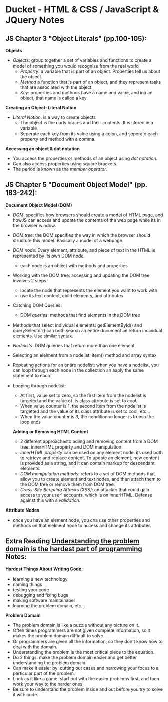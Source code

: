 # Ducket - HTML & CSS / JavaScript & JQuery Notes

## JS Chapter 3 "Object Literals" (pp.100-105):
**Objects**
- *Objects*: group together a set of variables and functions to create a model of something you would recognize from the real world
  * *Property*: a variable that is part of an object. Properties tell us about the object.
  * *Method* a function that is part of an object, and they represent tasks that are associated with the object
  * *Key*: properties and methods have a name and value, and ina an object, that name is called a key

**Creating an Object: Literal Notion**
- *Literal Notion*: is a way to create objects
  * The object is the curly braces and their contents. It is stored in a variable. 
  * Seperate each key from its value using a colon, and seperate each property and method with a comma. 

**Accessing an object & dot notation**
- You access the properties or methods of an object using *dot notation*. 
- Can also access properties using square brackets. 
- The period is known as the *member operator*.

## JS Chapter 5 "Document Object Model" (pp. 183-242):
**Document Object Model (DOM)**
- *DOM*: specifies how browsers should create a model of HTML page, and howJS can access and update the contents of the web page while its in the browser window.
- *DOM tree*: the DOM specifies the way in which the browser should structure this model. Basically a model of a webpage.
- *DOM node*: Every element, attribute, and piece of text in the HTML is represented by its own DOM node.
  * each node is an object with methods and properties
- Working with the DOM tree: accessing and updating the DOM tree involves 2 steps:
  * locate the node that represents the element you want to work with 
  * use its text content, child elements, and attributes.
- Catching DOM Queries: 
  * DOM *queries*: methods that find elements in the DOM tree
- Methods that select individual elements: getElementById() and querySelector() can both search an entire document an return individual elements. Use similar syntax.
- *Nodelists*: DOM quieries that return more than one element
- Selecting an elelment from a nodelist: item() method and array syntax
- Repeating actions for an entire nodelist: when you have a nodelist, you can loop through each node in the collection an aaply the same statement to each.
- Looping through nodelist:
  * At first, value set to zero, so the first item from the nodelist is targeted and the value of its class attribute is set to cool.
  * When value counter is 1, the second item from the nodelist is targetted and the value of its class attribute is set to cool, etc...
  * When the value counter is 3, the conditionno longer is trueso the loop ends

  **Adding or Removing HTML Content**
  - 2 different approachesto adiing and removing content from a DOM tree: innerHTML property and DOM manipulation
  - *innerHTML property* can be used on any element node. its used both to retrieve and replace content. To update an element, new content is provided as a string, and it can contain markup for descendant elements.
  - *DOM manipulation methods*: refers to a set of DOM methods that allow you to create element and text nodes, and then attach them to the DOM tree or remove them from DOM tree.
  - *Cross-Site Scripting Attacks (XSS)*: an attacker that could gain access to your user' accounts, which is on innerHTML. Defense against this with a *validation*.

 **Attribute Nodes**
 - once you have an element node, you cna use other properties and methods on that elelment node to access and change its attributes.

## Extra Reading [Understanding the problem domain is the hardest part of programming](https://simpleprogrammer.com/understanding-the-problem-domain-is-the-hardest-part-of-programming) Notes:

**Hardest Things About Writing Code:**
- learning a new technology
- naming things
- testing your code
- debugging and fixing bugs
- making software maintainabel
- learning the problem domain, etc...

**Problem Domain**
- The problem domain is like a puzzle without any picture on it. 
- Often times programmers are not given complete information, so it makes the problem domain difficult to solve.
- Or programmers are given all the information, so they don't know how to deal with the domain.
- Understanding the problem is the most critical piece to the equation.
- Do 2 things: make the problem domain easier and get better understanding the problem domain
- Can make it easier by: cutting out cases and narrowing your focus to a particular part of the problem.
- Look as it like a game, start out with the easier problems first, and then work your way to the harder ones.
- Be sure to understand the problem inside and out before you try to solve it with code.

